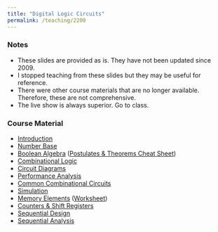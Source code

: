 ```yaml
---
title: "Digital Logic Circuits"
permalink: /teaching/2200
---
```


### Notes
* These slides are provided as is.  They have not been updated since 2009.
* I stopped teaching from these slides but they may be useful for reference.
* There were other course materials that are no longer available.  Therefore, these are not comprehensive.
* The live show is always superior. Go to class.

### Course Material
* [Introduction](/files/2200_01_Introduction.pdf)
* [Number Base](/files/2200_02_Number_Base.pdf)
* [Boolean Algebra](/files/2200_03_Boolean_Algebra.pdf)  ([Postulates & Theorems Cheat Sheet](/files/BOOLE.pdf))
* [Combinational Logic](/files/2200_04_Combinational.pdf)  
* [Circuit Diagrams](/files/2200_05_Circuit_Diagrams.pdf)  
* [Performance Analysis](/files/2200_06_Perf_Analysis.pdf)
* [Common Combinational Circuits](/files/2200_07_Common_Comb_Ckts.pdf)
* [Simulation](/files/2200_08_AUSIM.pdf)  
* [Memory Elements](/files/2200_09_Memory_Elements.pdf)  ([Worksheet](/files/2200_Memory_Element_Worksheets.pdf))
* [Counters & Shift Registers](/files/2200_10_Counters_Shift_registers.pdf)  
* [Sequential Design](/files/2200_11_Sequential_Design.pdf)  
* [Sequential Analysis](/files/2200_12_Sequential_Analysis.pdf)  






